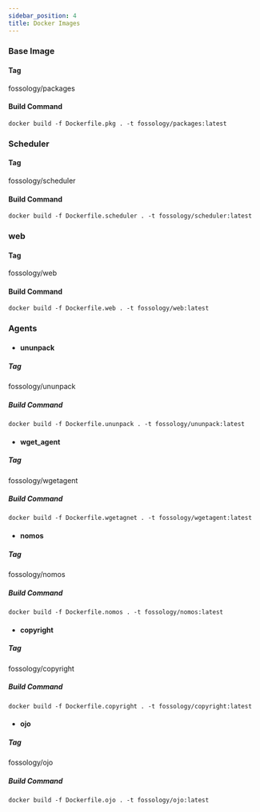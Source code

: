 ```yaml
---
sidebar_position: 4
title: Docker Images
---
```

<!--
SPDX-License-Identifier: CC-BY-SA-4.0

SPDX-FileCopyrightText: 2021 Omar AbdelSamea <omarmohamed168@gmail.com>
-->

### Base Image
#### Tag
fossology/packages
#### Build Command 
`docker build -f Dockerfile.pkg . -t fossology/packages:latest`

### Scheduler
#### Tag
fossology/scheduler
#### Build Command 
`docker build -f Dockerfile.scheduler . -t fossology/scheduler:latest`

### web
#### Tag
fossology/web
#### Build Command 
`docker build -f Dockerfile.web . -t fossology/web:latest`

### Agents
- #### ununpack
##### Tag
fossology/ununpack
##### Build Command 
`docker build -f Dockerfile.ununpack . -t fossology/ununpack:latest`
- #### wget_agent
##### Tag
fossology/wgetagent
##### Build Command 
`docker build -f Dockerfile.wgetagnet . -t fossology/wgetagent:latest`
- #### nomos
##### Tag
fossology/nomos
##### Build Command 
`docker build -f Dockerfile.nomos . -t fossology/nomos:latest`
- #### copyright
##### Tag
fossology/copyright
##### Build Command 
`docker build -f Dockerfile.copyright . -t fossology/copyright:latest`
- #### ojo
##### Tag
fossology/ojo
##### Build Command 
`docker build -f Dockerfile.ojo . -t fossology/ojo:latest`